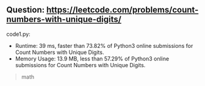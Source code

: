 ## Question: https://leetcode.com/problems/count-numbers-with-unique-digits/

code1.py:
* Runtime: 39 ms, faster than 73.82% of Python3 online submissions for Count Numbers with Unique Digits.
* Memory Usage: 13.9 MB, less than 57.29% of Python3 online submissions for Count Numbers with Unique Digits.
> math